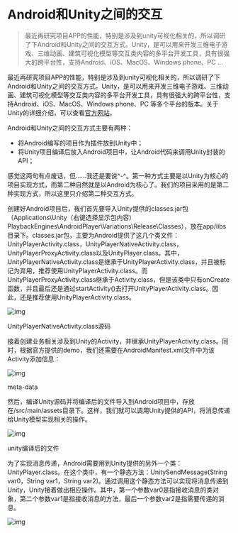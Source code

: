 # **Android和Unity之间的交互**

>    最近再研究项目APP的性能，特别是涉及到unity可视化相关的，所以调研了下Android和Unity之间的交互方式。Unity，是可以用来开发三维电子游戏、三维动画、建筑可视化模型等交互类内容的多平台开发工具，具有很强大的跨平台性，支持Android、iOS、MacOS、Windows phone、PC ...

  最近再研究项目APP的性能，特别是涉及到unity可视化相关的，所以调研了下Android和Unity之间的交互方式。Unity，是可以用来开发三维电子游戏、三维动画、建筑可视化模型等交互类内容的多平台开发工具，具有很强大的跨平台性，支持Android、iOS、MacOS、Windows phone、PC 等多个平台的版本。关于Unity的详细介绍，可以查看[官方网站](https://unity3d.com/cn)。

Android和Unity之间的交互方式主要有两种：

- 将Android编写的项目作为插件放到Unity中；
- 将Unity项目编译后放入Android项目中，让Android代码来调用Unity封装的API；

感觉这两句有点废话，但……我还是要说^-^。第一种方式主要是以Unity为核心的项目实现方式，而第二种自然就是以Android为核心了。我们的项目采用的是第二种实现方式，所以这里只介绍第二种交互方式。

   创建好Android项目后，我们首先要导入Unity提供的classes.jar包（Applications\Unity（右键选择显示包内容）PlaybackEngines\AndroidPlayer\Variations\Release\Classes），放在app/libs目录下。classes.jar包，主要为Android提供了这几个类文件：UnityPlayerActivity.class，UnityPlayerNativeActivity.class，UnityPlayerProxyActivity.class以及UnityPlayer.class。其中，UnityPlayerNativeActivity.class是继承于UnityPlayerActivity.class，并且被标记为弃用，推荐使用UnityPlayerActivity.class。而UnityPlayerProxyActivity.class继承于Activity.class，但是该类中只有onCreate函数，并且最后还是通过startActivity()去打开UnityPlayerActivity.class。因此，还是推荐使用UnityPlayerActivity.class。


![img](http://nos.netease.com/knowledge/fc12fa05-ebc4-4a94-8c9e-f3f6065a7669?imageView&thumbnail=980x0)

UnityPlayerNativeActivity.class源码

   接着创建业务相关涉及到Unity的Activity，并继承UnityPlayerActivity.class。同时，根据官方提供的demo，我们还需要在AndroidManifest.xml文件中为该Activity添加<meta-data>信息：

![img](http://nos.netease.com/knowledge/384d11a9-4099-460b-835a-26f0d6f020cc?imageView&thumbnail=980x0)

meta-data

   然后，编译Unity源码并将编译后的文件导入到Android项目中，存放在/src/main/assets目录下。这样，我们就可以调用Unity提供的API，将消息传递给Unity模型实现相关的操作。

![img](http://nos.netease.com/knowledge/7b89be94-bca3-44de-8c19-282b01ca67b7)

unity编译后的文件

   为了实现消息传递，Android需要用到Unity提供的另外一个类：UnityPlayer.class。在这个类中，有一个静态方法：UnitySendMessage(String var0，String var1，String var2)。通过调用这个静态方法可以实现将消息传递到Unity，Unity接着做出相应操作。其中，第一个参数var0是指接收消息的类对象，第二个参数var1是指接收消息的方法，最后一个参数var2是指需要传递的消息。

![img](http://nos.netease.com/knowledge/483fff8d-9036-4fdb-8580-ae108a948758)